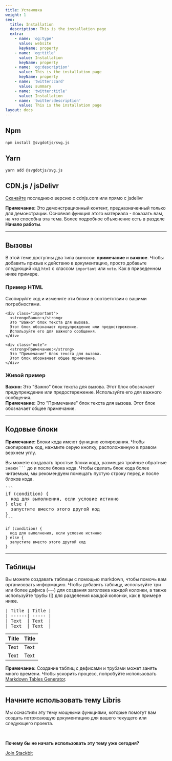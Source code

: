 ```yaml
---
title: Установка
weight: 1
seo:
  title: Installation
  description: This is the installation page
  extra:
    - name: 'og:type'
      value: website
      keyName: property
    - name: 'og:title'
      value: Installation
      keyName: property
    - name: 'og:description'
      value: This is the installation page
      keyName: property
    - name: 'twitter:card'
      value: summary
    - name: 'twitter:title'
      value: Installation
    - name: 'twitter:description'
      value: This is the installation page
layout: docs
---
```


## Npm

```
npm install @svgdotjs/svg.js
```

## Yarn
```
yarn add @svgdotjs/svg.js
```

## CDN.js / jsDelivr

[Скачайте](https://cdnjs.com/libraries/svg.js) последнюю версию с cdnjs.com  или прямо с jsdelivr


<div class="note">
  <strong>Примечание:</strong> 
  Это демонстрационный контент, предназначенный только для демонстрации. Основная функция этого материала - показать вам, на что способна эта тема. Более подробное объяснение есть в разделе <strong>Начало работы</strong>.
</div>

<hr>

## Вызовы

В этой теме доступны два типа выносок: **примечание** и **важное**. Чтобы добавить призыв к действию в документацию, просто добавьте следующий код `html` с классом `important` или `note`. Как в приведенном ниже примере. 

### Пример HTML

Скопируйте код и измените эти блоки в соответствии с вашими потребностями.

```
<div class="important">
  <strong>Важно:</strong> 
  Это "Важно" блок текста для вызова.
  Этот блок обозначает предупреждение или предостережение. 
  Используйте его для важного сообщения. 
</div>
```

```
<div class="note">
  <strong>Примечание:</strong> 
  Это "Примечание" блок текста для вызова. 
  Этот блок обозначает общее примечание.
</div>
```

### Живой пример

<div class="important">
  <strong>Важно:</strong> 
  Это "Важно" блок текста для вызова. 
  Этот блок обозначает предупреждение или предостережение.
  Используйте его для важного сообщения. 
</div>

<div class="note">
  <strong>Примечание:</strong> 
  Это "Примечание" блок текста для вызова. 
  Этот блок обозначает общее примечание.
</div>

<hr>

## Кодовые блоки

<div class="note">
  <strong>Примечание:</strong>
  Блоки кода имеют функцию копирования. Чтобы скопировать код, нажмите серую кнопку, расположенную в правом верхнем углу.
</div>

Вы можете создавать простые блоки кода, размещая тройные обратные знаки <code>```</code> до и после блока кода. Чтобы сделать блок кода более читаемым, мы рекомендуем помещать пустую строку перед и после блоков кода.

<pre>```
if (condition) {
  код для выполнения, если условие истинно
} else {
  запустите вместо этого другой код
}
```
</pre>

```
if (condition) {
  код для выполнения, если условие истинно
} else {
  запустите вместо этого другой код
}
```

<hr>

## Таблицы

Вы можете создавать таблицы с помощью markdown, чтобы помочь вам организовать информацию. Чтобы добавить таблицу, используйте три или более дефиса (---) для создания заголовка каждой колонки, а также используйте трубы (|) для разделения каждой колонки, как в примере ниже.

<pre>
| Title | Title |
| ------| ----- |
| Text  | Text  |
| Text  | Text  |
</pre>

| Title | Title |
| ------| ----- |
| Text  | Text  |
| Text  | Text  |

<div class="note">
  <strong>Примечание:</strong> 
  Создание таблиц с дефисами и трубами может занять много времени. Чтобы ускорить процесс, попробуйте использовать <a href="http://www.tablesgenerator.com/markdown_tables" >Markdown Tables Generator</a>.
</div>

<hr>

## Начните использовать тему Libris

Мы оснастили эту тему мощными функциями, которые помогут вам создать потрясающую документацию для вашего текущего или следующего проекта.

<br>

**Почему бы не начать использовать эту тему уже сегодня?**

<a href="https://www.stackbit.com/" class="button">Join Stackbit</a>
